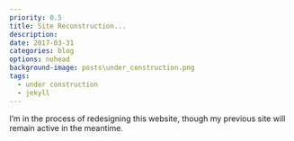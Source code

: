 ```yaml
---
priority: 0.5
title: Site Reconstruction...
description:
date: 2017-03-31
categories: blog
options: nohead
background-image: posts\under_construction.png
tags:
  - under construction
  - jekyll
---
```


I&rsquo;m in the process of redesigning this website, though my previous site will remain active in the meantime.
